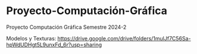 # Proyecto-Computación-Gráfica
Proyecto Computación Gráfica Semestre 2024-2

Modelos y Texturas: https://drive.google.com/drive/folders/1mulJf7C56Sa-hpWdUDHgt5L9unxFd_6r?usp=sharing
